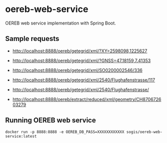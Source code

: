 # oereb-web-service
OEREB web service implementation with Spring Boot. 


## Sample requests
* [http://localhost:8888/oereb/getegrid/xml/?XY=2598098,1225627](http://localhost:8888/oereb/getegrid/xml/?XY=2598098,1225627)
* [http://localhost:8888/oereb/getegrid/xml/?GNSS=47.18159,7.41353](http://localhost:8888/oereb/getegrid/xml/?GNSS=47.18159,7.41353)
* [http://localhost:8888/oereb/getegrid/xml/SO0200002546/336](http://localhost:8888/oereb/getegrid/xml/SO0200002546/336)

* [http://localhost:8888/oereb/getegrid/xml/2540/Flughafenstrasse/117](http://localhost:8888/oereb/getegrid/xml/2540/Flughafenstrasse/117)
* [http://localhost:8888/oereb/getegrid/xml/2540/Flughafenstrasse/](http://localhost:8888/oereb/getegrid/xml/2540/Flughafenstrasse/)

* [http://localhost:8888/oereb/extract/reduced/xml/geometry/CH870672603279](http://localhost:8888/oereb/extract/reduced/xml/geometry/CH870672603279)


## Running OEREB web service
`docker run -p 8888:8888 -e OEREB_DB_PASS=XXXXXXXXXXXX sogis/oereb-web-service:latest`